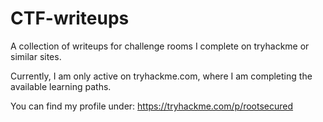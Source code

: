 # CTF-writeups
A collection of writeups for challenge rooms I complete on tryhackme or similar sites.

Currently, I am only active on tryhackme.com, where I am completing the available learning paths.

You can find my profile under: https://tryhackme.com/p/rootsecured 

